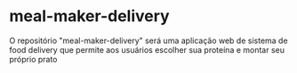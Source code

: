 # meal-maker-delivery
O repositório "meal-maker-delivery" será uma aplicação web de sistema de food delivery que permite aos usuários escolher sua proteína e montar seu próprio prato

